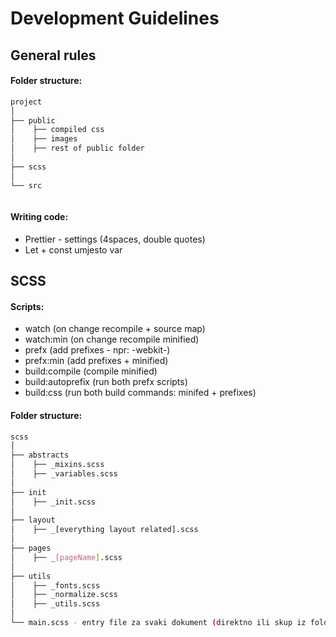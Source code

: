 # Development Guidelines

## General rules

#### Folder structure:

```bash
project
│
├── public
│    ├── compiled css
│    ├── images
│    ├── rest of public folder
│
├── scss
│
└── src



```


#### Writing code:

- Prettier - settings (4spaces, double quotes)
- Let + const umjesto var

## SCSS

#### Scripts:

-   watch (on change recompile + source map)
-   watch:min (on change recompile minified)
-   prefx (add prefixes - npr: -webkit-)
-   prefx:min (add prefixes + minified)
-   build:compile (compile minified)
-   build:autoprefix (run both prefx scripts)
-   build:css (run both build commands: minifed + prefixes)

#### Folder structure:


```bash
scss
│
├── abstracts
│    ├── _mixins.scss
│    ├── _variables.scss
│
├── init
│    ├── _init.scss
│
├── layout
│    ├── _[everything layout related].scss
│
├── pages
│    ├── _[pageName].scss
│
├── utils
│    ├── _fonts.scss
│    ├── _normalize.scss
│    ├── _utils.scss
│
└── main.scss - entry file za svaki dokument (direktno ili skup iz foldera)
```
